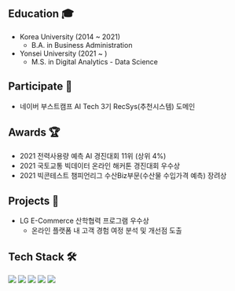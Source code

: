 ## Education 🎓  
- Korea University (2014 ~ 2021)  
  - B.A. in Business Administration  
- Yonsei University (2021 ~ )  
  - M.S. in Digital Analytics - Data Science
## Participate 🙋
- 네이버 부스트캠프 AI Tech 3기 RecSys(추천시스템) 도메인
## Awards 🏆  
- 2021 전력사용량 예측 AI 경진대회 11위 (상위 4%)  
- 2021 국토교통 빅데이터 온라인 해커톤 경진대회 우수상
- 2021 빅콘테스트 챔피언리그 수산Biz부문(수산물 수입가격 예측) 장려상
## Projects 💼
- LG E-Commerce 산학협력 프로그램 우수상
  - 온라인 플랫폼 내 고객 경험 여정 분석 및 개선점 도출
## Tech Stack 🛠️
<img src="https://img.shields.io/badge/Python-3766AB?style=flat-square&logo=Python&logoColor=white"/></a> 
<img src="https://img.shields.io/badge/R-276DC3?style=flat-square&logo=R&logoColor=white"/></a> 
<img src="https://img.shields.io/badge/Pytorch-EE4C2C?style=flat-square&logo=Pytorch&logoColor=white"/></a> 
<img src="https://img.shields.io/badge/TensorFlow-FF6F00?style=flat-square&logo=TensorFlow&logoColor=white"/></a> 
<img src="https://img.shields.io/badge/Keras-D00000?style=flat-square&logo=Keras&logoColor=white"/></a> 
